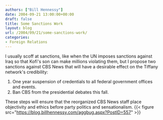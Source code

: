```yaml
---
authors: ["Bill Hennessy"]
date: 2004-09-21 13:00:00+00:00
draft: false
title: Some Sanctions Work
layout: blog
url: /2004/09/21/some-sanctions-work/
categories:
- Foreign Relations
---
```


I usually scoff at sanctions, like when the UN imposes sanctions against Iraq so that Kofi's son can make millions violating them, but I propose two sanctions against CBS News that will have a desirable effect on the Tiffany network's credibility:  
  
1.  One year suspension of credentials to all federal government offices and events.  
2.  Ban CBS from the presidential debates this fall.  
  
These steps will ensure that the reorganized CBS News staff place objectivity and ethics before party politics and sensationalism. {{< figure src="https://blog.billhennessy.com/aggbug.aspx?PostID=557" >}}

